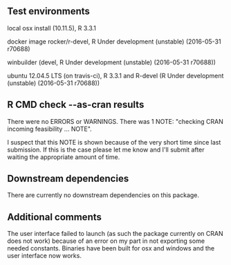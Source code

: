 ## Test environments
local osx install (10.11.5), R 3.3.1

docker image rocker/r-devel, R Under development (unstable) (2016-05-31 r70688)

winbuilder (devel, R Under development (unstable) (2016-05-31 r70688))

ubuntu 12.04.5 LTS (on travis-ci), R 3.3.1 and R-devel (R Under development
(unstable) (2016-05-31 r70688))

## R CMD check --as-cran results
There were no ERRORS or WARNINGS. There was 1 NOTE: 
"checking CRAN incoming feasibility ... NOTE".

I suspect that this NOTE is shown because of the very short time since last
submission. If this is the case please let me know and I'll submit after waiting
the appropriate amount of time.

## Downstream dependencies
There are currently no downstream dependencies on this package.

## Additional comments
The user interface failed to launch (as such the package currently on CRAN does
not work) because of an error on my part in not
exporting some needed constants. Binaries have been built for osx and windows
and the user interface now works.
